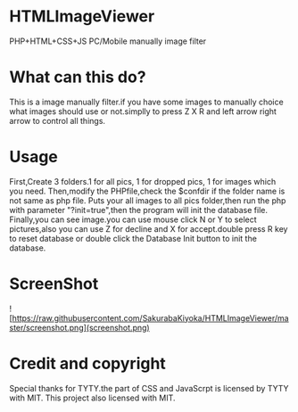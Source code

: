 # HTMLImageViewer
PHP+HTML+CSS+JS PC/Mobile manually image filter

# What can this do?

This is a image manually filter.if you have some images to manually choice what images should use or not.simplly to press Z X R and left arrow right arrow to control all things.

# Usage

First,Create 3 folders.1 for all pics, 1 for dropped pics, 1 for images which you need.
Then,modify the PHPfile,check the $confdir if the folder name is not same as php file.
Puts your all images to all pics folder,then run the php with parameter "?init=true",then the program will init the database file.
Finally,you can see image.you can use mouse click N or Y to select pictures,also you can use Z for decline and X for accept.double press R key to reset database or double click the Database Init button to init the database.

# ScreenShot
![https://raw.githubusercontent.com/SakurabaKiyoka/HTMLImageViewer/master/screenshot.png](screenshot.png)

# Credit and copyright
Special thanks for TYTY.the part of CSS and JavaScrpt is licensed by TYTY with MIT.
This project also licensed with MIT.
